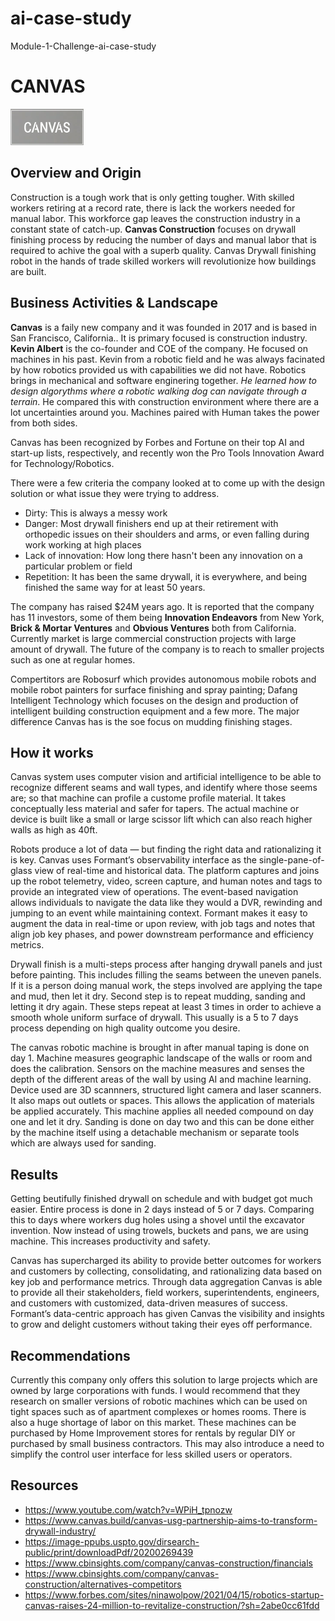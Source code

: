 # ai-case-study
Module-1-Challenge-ai-case-study

# CANVAS
![Canvas](./images/canvaslogo.png)

## Overview and Origin

Construction is a tough work that is only getting tougher. With skilled workers retiring at a record rate, there is lack the workers needed for manual labor. This workforce gap leaves the construction industry in a constant state of catch-up. **Canvas Construction** focuses on drywall finishing process by reducing the number of days and manual labor that is required to achive the goal with a superb quality. Canvas Drywall finishing robot in the hands of trade skilled workers will revolutionize how buildings are built.

## Business Activities & Landscape

**Canvas** is a faily new company and it was founded in 2017 and is based in San Francisco, California.. It is primary focused is construction industry. **Kevin Albert** is the co-founder and COE of the company. He focused on machines in his past. Kevin from a robotic field and he was always facinated by how robotics provided us with capabilities we did not have. Robotics brings in mechanical and software enginering together. *He learned how to design algorythms where a robotic walking dog can navigate through a terrain*. He compared this with construction environment where there are a lot uncertainties around you. Machines paired with Human takes the power from both sides.

Canvas has been recognized by Forbes and Fortune on their top AI and start-up lists, respectively, and recently won the Pro Tools Innovation Award for Technology/Robotics.

There were a few criteria the company looked at to come up with the design solution or what issue they were trying to address. 

* Dirty: This is always a messy work
* Danger: Most drywall finishers end up at their retirement with orthopedic issues on their shoulders and arms, or even falling during work working at high places
* Lack of innovation: How long there hasn't been any innovation on a particular problem or field
* Repetition: It has been the same drywall, it is everywhere, and being finished the same way for at least 50 years.

The company has raised $24M years ago. It is reported that the company has 11 investors, some of them being **Innovation Endeavors** from New York, **Brick & Mortar Ventures** and **Obvious Ventures** both from California. Currently market is large commercial construction projects with large amount of drywall. The future of the company is to reach to smaller projects such as one at regular homes.

Compertitors are Robosurf which provides autonomous mobile robots and mobile robot painters for surface finishing and spray painting; Dafang Intelligent Technology which focuses on the design and production of intelligent building construction equipment and a few more. The major difference Canvas has is the soe focus on mudding finishing stages.

## How it works
Canvas system uses computer vision and artificial intelligence to be able to recognize different seams and wall types, and identify where those seems are; so that machine can profile a custome profile material. It takes conceptually less material and safer for tapers. The actual machine or device is built like a small or large scissor lift which can also reach higher walls as high as 40ft.

Robots produce a lot of data — but finding the right data and rationalizing it is key. Canvas uses Formant’s observability interface as the single-pane-of-glass view of real-time and historical data. The platform captures and joins up the robot telemetry, video, screen capture, and human notes and tags to provide an integrated view of operations. The event-based navigation allows individuals to navigate the data like they would a DVR, rewinding and jumping to an event while maintaining context. Formant makes it easy to augment the data in real-time or upon review, with job tags and notes that align job key phases, and power downstream performance and efficiency metrics.

Drywall finish is a multi-steps process after hanging drywall panels and just before painting. This includes filling the seams between the uneven panels. If it is a person doing manual work, the steps involved are applying the tape and mud, then let it dry. Second step is to repeat mudding, sanding and letting it dry again. These steps repeat at least 3 times in order to achieve a smooth whole uniform surface of drywall. This usually is a 5 to 7 days process depending on high quality outcome you desire.

The canvas robotic machine is brought in after manual taping is done on day 1. Machine measures geographic landscape of the walls or room and does the calibration. Sensors on the machine measures and senses the depth of the different areas of the wall by using AI and machine learning. Device used are 3D scannners, structured light camera and laser scanners. It also maps out outlets or spaces. This allows the application of materials be applied accurately. This machine applies all needed compound on day one and let it dry. Sanding is done on day two and this can be done either by the machine itself using a detachable mechanism or separate tools which are always used for sanding.

## Results

Getting beutifully finished drywall on schedule and with budget got much easier. Entire process is done in 2 days instead of 5 or 7 days. Comparing this to days where workers dug holes using a shovel until the excavator invention. Now instead of using trowels, buckets and pans, we are using machine. This increases productivity and safety.

Canvas has supercharged its ability to provide better outcomes for workers and customers by collecting, consolidating, and rationalizing data based on key job and performance metrics. Through data aggregation Canvas is able to provide all their stakeholders, field workers, superintendents, engineers, and customers with customized, data-driven measures of success. Formant’s data-centric approach has given Canvas the visibility and insights to grow and delight customers without taking their eyes off performance.

## Recommendations

Currently this company only offers this solution to large projects which are owned by large corporations with funds. I would recommend that they research on smaller versions of robotic machines which can be used on tight spaces such as of apartment complexes or homes rooms. There is also a huge shortage of labor on this market. These machines can be purchased by Home Improvement stores for rentals by regular DIY or purchased by small business contractors. This may also introduce a need to simplify the control user interface for less skilled users or operators.

## Resources
* https://www.youtube.com/watch?v=WPiH_tpnozw
* https://www.canvas.build/canvas-usg-partnership-aims-to-transform-drywall-industry/
* https://image-ppubs.uspto.gov/dirsearch-public/print/downloadPdf/20200269439
* https://www.cbinsights.com/company/canvas-construction/financials
* https://www.cbinsights.com/company/canvas-construction/alternatives-competitors
* https://www.forbes.com/sites/ninawolpow/2021/04/15/robotics-startup-canvas-raises-24-million-to-revitalize-construction/?sh=2abe0cc61fdd


